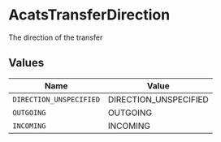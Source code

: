 # AcatsTransferDirection

The direction of the transfer


## Values

| Name                    | Value                   |
| ----------------------- | ----------------------- |
| `DIRECTION_UNSPECIFIED` | DIRECTION_UNSPECIFIED   |
| `OUTGOING`              | OUTGOING                |
| `INCOMING`              | INCOMING                |